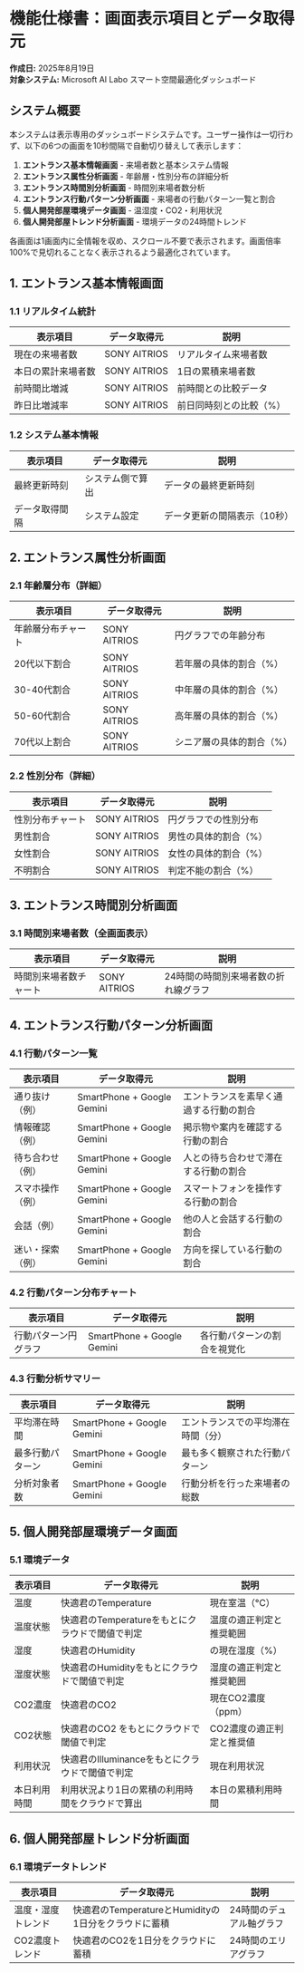 # 機能仕様書：画面表示項目とデータ取得元

**作成日:** 2025年8月19日  
**対象システム:** Microsoft AI Labo スマート空間最適化ダッシュボード

## システム概要

本システムは表示専用のダッシュボードシステムです。ユーザー操作は一切行わず、以下の6つの画面を10秒間隔で自動切り替えして表示します：

1. **エントランス基本情報画面** - 来場者数と基本システム情報
2. **エントランス属性分析画面** - 年齢層・性別分布の詳細分析
3. **エントランス時間別分析画面** - 時間別来場者数分析
4. **エントランス行動パターン分析画面** - 来場者の行動パターン一覧と割合
5. **個人開発部屋環境データ画面** - 温湿度・CO2・利用状況
6. **個人開発部屋トレンド分析画面** - 環境データの24時間トレンド

各画面は1画面内に全情報を収め、スクロール不要で表示されます。画面倍率100%で見切れることなく表示されるよう最適化されています。

## 1. エントランス基本情報画面

### 1.1 リアルタイム統計

| 表示項目 | データ取得元 | 説明 |
|---------|-------------|------|
| 現在の来場者数 | SONY AITRIOS | リアルタイム来場者数 |
| 本日の累計来場者数 | SONY AITRIOS | 1日の累積来場者数 |
| 前時間比増減 | SONY AITRIOS | 前時間との比較データ |
| 昨日比増減率 | SONY AITRIOS | 前日同時刻との比較（%） |

### 1.2 システム基本情報

| 表示項目 | データ取得元 | 説明 |
|---------|-------------|------|
| 最終更新時刻 | システム側で算出 | データの最終更新時刻 |
| データ取得間隔 | システム設定 | データ更新の間隔表示（10秒） |

## 2. エントランス属性分析画面

### 2.1 年齢層分布（詳細）

| 表示項目 | データ取得元 | 説明 |
|---------|-------------|------|
| 年齢層分布チャート | SONY AITRIOS | 円グラフでの年齢分布 |
| 20代以下割合 | SONY AITRIOS | 若年層の具体的割合（%） |
| 30-40代割合 | SONY AITRIOS | 中年層の具体的割合（%） |
| 50-60代割合 | SONY AITRIOS | 高年層の具体的割合（%） |
| 70代以上割合 | SONY AITRIOS | シニア層の具体的割合（%） |

### 2.2 性別分布（詳細）

| 表示項目 | データ取得元 | 説明 |
|---------|-------------|------|
| 性別分布チャート | SONY AITRIOS | 円グラフでの性別分布 |
| 男性割合 | SONY AITRIOS | 男性の具体的割合（%） |
| 女性割合 | SONY AITRIOS | 女性の具体的割合（%） |
| 不明割合 | SONY AITRIOS | 判定不能の割合（%） |

## 3. エントランス時間別分析画面

### 3.1 時間別来場者数（全画面表示）

| 表示項目 | データ取得元 | 説明 |
|---------|-------------|------|
| 時間別来場者数チャート | SONY AITRIOS | 24時間の時間別来場者数の折れ線グラフ |

## 4. エントランス行動パターン分析画面

### 4.1 行動パターン一覧

| 表示項目 | データ取得元 | 説明 |
|---------|-------------|------|
| 通り抜け（例） | SmartPhone + Google Gemini | エントランスを素早く通過する行動の割合 |
| 情報確認（例） | SmartPhone + Google Gemini | 掲示物や案内を確認する行動の割合 |
| 待ち合わせ（例） | SmartPhone + Google Gemini | 人との待ち合わせで滞在する行動の割合 |
| スマホ操作（例） | SmartPhone + Google Gemini | スマートフォンを操作する行動の割合 |
| 会話（例） | SmartPhone + Google Gemini | 他の人と会話する行動の割合 |
| 迷い・探索（例） | SmartPhone + Google Gemini | 方向を探している行動の割合 |

### 4.2 行動パターン分布チャート

| 表示項目 | データ取得元 | 説明 |
|---------|-------------|------|
| 行動パターン円グラフ | SmartPhone + Google Gemini | 各行動パターンの割合を視覚化 |

### 4.3 行動分析サマリー

| 表示項目 | データ取得元 | 説明 |
|---------|-------------|------|
| 平均滞在時間 | SmartPhone + Google Gemini | エントランスでの平均滞在時間（分） |
| 最多行動パターン | SmartPhone + Google Gemini | 最も多く観察された行動パターン |
| 分析対象者数 | SmartPhone + Google Gemini | 行動分析を行った来場者の総数 |

## 5. 個人開発部屋環境データ画面

### 5.1 環境データ

| 表示項目 | データ取得元 | 説明 |
|---------|-------------|------|
| 温度 | 快適君のTemperature | 現在室温（°C） |
| 温度状態 | 快適君のTemperatureをもとにクラウドで閾値で判定  | 温度の適正判定と推奨範囲 |
| 湿度 | 快適君のHumidity | の現在湿度（%） |
| 湿度状態 | 快適君のHumidityをもとにクラウドで閾値で判定 | 湿度の適正判定と推奨範囲 |
| CO2濃度 | 快適君のCO2 | 現在CO2濃度（ppm） |
| CO2状態 | 快適君のCO2 をもとにクラウドで閾値で判定 | CO2濃度の適正判定と推奨値 |
| 利用状況 | 快適君のIlluminanceをもとにクラウドで閾値で判定 | 現在利用状況 |
| 本日利用時間 | 利用状況より1日の累積の利用時間をクラウドで算出 | 本日の累積利用時間 |

## 6. 個人開発部屋トレンド分析画面

### 6.1 環境データトレンド

| 表示項目 | データ取得元 | 説明 |
|---------|-------------|------|
| 温度・湿度トレンド | 快適君のTemperatureとHumidityの1日分をクラウドに蓄積 | 24時間のデュアル軸グラフ |
| CO2濃度トレンド | 快適君のCO2を1日分をクラウドに蓄積 | 24時間のエリアグラフ |
